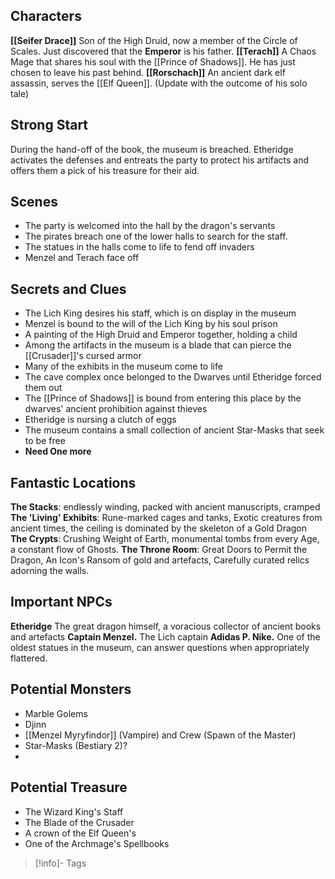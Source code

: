 ## Characters
**[[Seifer Drace]]** Son of the High Druid, now a member of the Circle of Scales.  Just discovered that the **Emperor** is his father.
**[[Terach]]** A Chaos Mage that shares his soul with the [[Prince of Shadows]].  He has just chosen to leave his past behind.
**[[Rorschach]]** An ancient dark elf assassin, serves the [[Elf Queen]].  (Update with the outcome of his solo tale)

## Strong Start

During the hand-off of the book, the museum is breached.  Etheridge activates the defenses and entreats the party to protect his artifacts and offers them a pick of his treasure for their aid.

## Scenes
- The party is welcomed into the hall by the dragon's servants
- The pirates breach one of the lower halls to search for the staff.
- The statues in the halls come to life to fend off invaders
- Menzel and Terach face off

## Secrets and Clues

* The Lich King desires his staff, which is on display in the museum
* Menzel is bound to the will of the Lich King by his soul prison
* A painting of the High Druid and Emperor together, holding a child
* Among the artifacts in the museum is a blade that can pierce the [[Crusader]]'s cursed armor
* Many of the exhibits in the museum come to life
* The cave complex once belonged to the Dwarves until Etheridge forced them out
* The [[Prince of Shadows]] is bound from entering this place by the dwarves' ancient prohibition against thieves
* Etheridge is nursing a clutch of eggs
* The museum contains a small collection of ancient Star-Masks that seek to be free
* **Need One more**

## Fantastic Locations
**The Stacks**: endlessly winding, packed with ancient manuscripts, cramped
**The 'Living' Exhibits**: Rune-marked cages and tanks, Exotic creatures from ancient times, the ceiling is dominated by the skeleton of a Gold Dragon
**The Crypts**: Crushing Weight of Earth, monumental tombs from every Age, a constant flow of Ghosts.
**The Throne Room**: Great Doors to Permit the Dragon, An Icon's Ransom of gold and artefacts, Carefully curated relics adorning the walls.

## Important NPCs
**Etheridge** The great dragon himself, a voracious collector of ancient books and artefacts
**Captain Menzel.** The Lich captain 
**Adidas P. Nike.** One of the oldest statues in the museum, can answer questions when appropriately flattered.

## Potential Monsters
* Marble Golems
* Djinn
* [[Menzel Myryfindor]] (Vampire) and Crew (Spawn of the Master)
* Star-Masks (Bestiary 2)?
* 

## Potential Treasure
* The Wizard King's Staff
* The Blade of the Crusader
* A crown of the Elf Queen's
* One of the Archmage's Spellbooks

> [!info]- Tags

